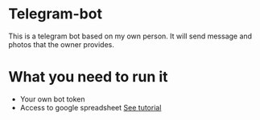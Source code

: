 # Telegram-bot
This is a telegram bot based on my own person. It will send message and photos that the owner provides.

# What you need to run it
- Your own bot token
- Access to google spreadsheet [See tutorial](https://towardsdatascience.com/turn-google-sheets-into-your-own-database-with-python-4aa0b4360ce7)

